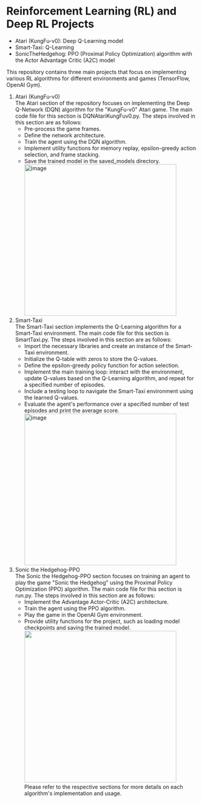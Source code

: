 # Reinforcement Learning (RL) and Deep RL Projects <br>
* Atari (KungFu-v0): Deep Q-Learning model
* Smart-Taxi: Q-Learning
* SonicTheHedgehog: PPO (Proximal Policy Optimization) algorithm with the Actor Advantage Critic (A2C) model

This repository contains three main projects that focus on implementing various RL algorithms for different environments and games (TensorFlow, OpenAI Gym).
1. Atari (KungFu-v0) <br>
  The Atari section of the repository focuses on implementing the Deep Q-Network (DQN) algorithm for the "KungFu-v0" Atari game. The main code file for this section is DQNAtariKungFuv0.py. The steps involved in this section are as follows:
    * Pre-process the game frames.
    * Define the network architecture.
    * Train the agent using the DQN algorithm.
    * Implement utility functions for memory replay, epsilon-greedy action selection, and frame stacking.
    * Save the trained model in the saved_models directory.<br>
<img width="400" height="400" alt="image" src="https://github.com/abhipi/Reinforcement-Learning-Projects/assets/75244191/f572ae66-1908-44e8-b941-b496af52927f"><br>
2. Smart-Taxi <br>
  The Smart-Taxi section implements the Q-Learning algorithm for a Smart-Taxi environment. The main code file for this section is SmartTaxi.py. The steps involved in this section are as follows:
    * Import the necessary libraries and create an instance of the Smart-Taxi environment.
    * Initialize the Q-table with zeros to store the Q-values.
    * Define the epsilon-greedy policy function for action selection.
    * Implement the main training loop: interact with the environment, update Q-values based on the Q-Learning algorithm, and repeat for a specified number of episodes.
    * Include a testing loop to navigate the Smart-Taxi environment using the learned Q-values.
    * Evaluate the agent's performance over a specified number of test episodes and print the average score.<br>
<img width="400" height="400" alt="image" src="https://github.com/abhipi/Reinforcement-Learning-Projects/assets/75244191/eadd1887-62af-4cbf-a3af-b43d0e8ce58b"><br>
3. Sonic the Hedgehog-PPO <br>
  The Sonic the Hedgehog-PPO section focuses on training an agent to play the game "Sonic the Hedgehog" using the Proximal Policy Optimization (PPO) algorithm. The main code file for this section is run.py. The steps involved in this section are as follows:
    * Implement the Advantage Actor-Critic (A2C) architecture.
    * Train the agent using the PPO algorithm.
    * Play the game in the OpenAI Gym environment.
    * Provide utility functions for the project, such as loading model checkpoints and saving the trained model.<br>
<img width="400" height="400" src="https://github.com/abhipi/Reinforcement-Learning-Projects/assets/75244191/d09c3145-3cb3-46b9-a80e-d2a4bd9a81c5"><br>
Please refer to the respective sections for more details on each algorithm's implementation and usage.

